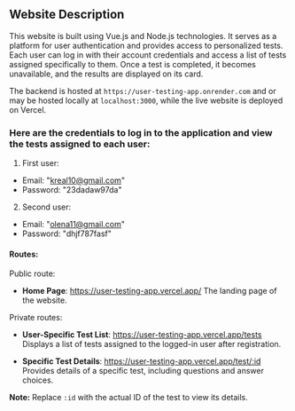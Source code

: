 ## Website Description

This website is built using Vue.js and Node.js technologies. It serves as a platform for user authentication and provides access to personalized tests. Each user can log in with their account credentials and access a list of tests assigned specifically to them. Once a test is completed, it becomes unavailable, and the results are displayed on its card.

The backend is hosted at `https://user-testing-app.onrender.com` and or may be hosted locally at `localhost:3000`, while the live website is deployed on Vercel.

### Here are the credentials to log in to the application and view the tests assigned to each user:

1) First user:
- Email: "kreal10@gmail.com"
- Password: "23dadaw97da"

2) Second user:
- Email: "olena11@gmail.com"
- Password: "dhjf787fasf"

#### Routes:

Public route:

- **Home Page**: https://user-testing-app.vercel.app/
  The landing page of the website.

Private routes:

- **User-Specific Test List**: https://user-testing-app.vercel.app/tests
  Displays a list of tests assigned to the logged-in user after registration.

- **Specific Test Details**: https://user-testing-app.vercel.app/test/:id
  Provides details of a specific test, including questions and answer choices.

**Note:** Replace `:id` with the actual ID of the test to view its details.

